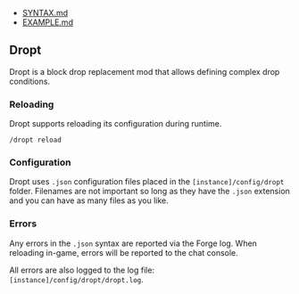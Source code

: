 * [SYNTAX.md](https://github.com/codetaylor/dropt/blob/master/SYNTAX.md)
* [EXAMPLE.md](https://github.com/codetaylor/dropt/blob/master/EXAMPLE.md)

## Dropt

Dropt is a block drop replacement mod that allows defining complex drop conditions.

### Reloading

Dropt supports reloading its configuration during runtime.

```
/dropt reload
```

### Configuration

Dropt uses `.json` configuration files placed in the `[instance]/config/dropt` folder. Filenames are not important so long as they have the `.json` extension and you can have as many files as you like.

### Errors

Any errors in the `.json` syntax are reported via the Forge log. When reloading in-game, errors will be reported to the chat console.

All errors are also logged to the log file: `[instance]/config/dropt/dropt.log`.